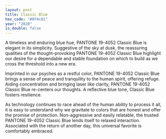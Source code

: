 ```yaml
---
layout: post
title: Classic Blue
hex_code: "#0f4c81"
year: "2020"
is_double: false
---
```

A timeless and enduring blue hue, PANTONE 19-4052 Classic Blue is elegant in its simplicity. Suggestive of the sky at dusk, the reassuring qualities of the thought-provoking PANTONE 19-4052 Classic Blue highlight our desire for a dependable and stable foundation on which to build as we cross the threshold into a new era.

Imprinted in our psyches as a restful color, PANTONE 19-4052 Classic Blue brings a sense of peace and tranquility to the human spirit, offering refuge. Aiding concentration and bringing laser like clarity, PANTONE 19-4052 Classic Blue re-centers our thoughts. A reflective blue tone, Classic Blue fosters resilience.

As technology continues to race ahead of the human ability to process it all, it is easy to understand why we gravitate to colors that are honest and offer the promise of protection. Non-aggressive and easily relatable, the trusted PANTONE 19-4052 Classic Blue lends itself to relaxed interaction. Associated with the return of another day, this universal favorite is comfortably embraced.
